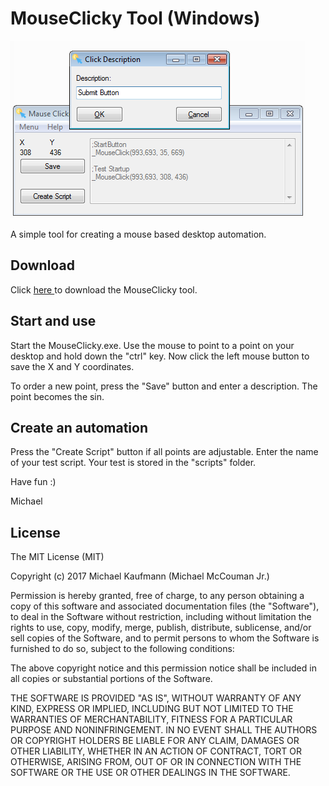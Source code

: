 # MouseClicky Tool (Windows)
<img src="https://raw.githubusercontent.com/McCouman/AU3_MouseClicky/master/Screenshot.png"/>

A simple tool for creating a mouse based desktop automation.

## Download

Click <a href="https://github.com/McCouman/AU3_MouseClicky/blob/master/MauseClicky.1.2.zip?raw=true"> here </a> to download the MouseClicky tool.

## Start and use

Start the MouseClicky.exe. Use the mouse to point to a point on your desktop and hold down the "ctrl" key. Now click the left mouse button to save the X and Y coordinates.

To order a new point, press the "Save" button and enter a description.
The point becomes the sin.

## Create an automation

Press the "Create Script" button if all points are adjustable.
Enter the name of your test script. Your test is stored in the "scripts" folder.

Have fun :)

Michael

## License

The MIT License (MIT)

Copyright (c) 2017 Michael Kaufmann (Michael McCouman Jr.)

Permission is hereby granted, free of charge, to any person obtaining a copy
of this software and associated documentation files (the "Software"), to deal
in the Software without restriction, including without limitation the rights
to use, copy, modify, merge, publish, distribute, sublicense, and/or sell
copies of the Software, and to permit persons to whom the Software is
furnished to do so, subject to the following conditions:

The above copyright notice and this permission notice shall be included in all
copies or substantial portions of the Software.

THE SOFTWARE IS PROVIDED "AS IS", WITHOUT WARRANTY OF ANY KIND, EXPRESS OR
IMPLIED, INCLUDING BUT NOT LIMITED TO THE WARRANTIES OF MERCHANTABILITY,
FITNESS FOR A PARTICULAR PURPOSE AND NONINFRINGEMENT. IN NO EVENT SHALL THE
AUTHORS OR COPYRIGHT HOLDERS BE LIABLE FOR ANY CLAIM, DAMAGES OR OTHER
LIABILITY, WHETHER IN AN ACTION OF CONTRACT, TORT OR OTHERWISE, ARISING FROM,
OUT OF OR IN CONNECTION WITH THE SOFTWARE OR THE USE OR OTHER DEALINGS IN THE
SOFTWARE.
